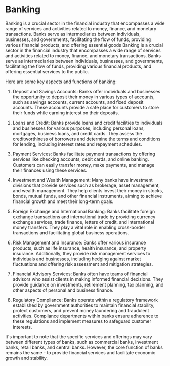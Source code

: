 # Banking
Banking is a crucial sector in the financial industry that encompasses a wide range of services and activities related to money, finance, and monetary transactions. Banks serve as intermediaries between individuals, businesses, and governments, facilitating the flow of funds, providing various financial products, and offering essential goods
Banking is a crucial sector in the financial industry that encompasses a wide range of services and activities related to money, finance, and monetary transactions. Banks serve as intermediaries between individuals, businesses, and governments, facilitating the flow of funds, providing various financial products, and offering essential services to the public.

Here are some key aspects and functions of banking:

1. Deposit and Savings Accounts: Banks offer individuals and businesses the opportunity to deposit their money in various types of accounts, such as savings accounts, current accounts, and fixed deposit accounts. These accounts provide a safe place for customers to store their funds while earning interest on their deposits.

2. Loans and Credit: Banks provide loans and credit facilities to individuals and businesses for various purposes, including personal loans, mortgages, business loans, and credit cards. They assess the creditworthiness of borrowers and determine the terms and conditions for lending, including interest rates and repayment schedules.

3. Payment Services: Banks facilitate payment transactions by offering services like checking accounts, debit cards, and online banking. Customers can easily transfer money, make payments, and manage their finances using these services.

4. Investment and Wealth Management: Many banks have investment divisions that provide services such as brokerage, asset management, and wealth management. They help clients invest their money in stocks, bonds, mutual funds, and other financial instruments, aiming to achieve financial growth and meet their long-term goals.

5. Foreign Exchange and International Banking: Banks facilitate foreign exchange transactions and international trade by providing currency exchange services, trade finance, letters of credit, and international money transfers. They play a vital role in enabling cross-border transactions and facilitating global business operations.

6. Risk Management and Insurance: Banks offer various insurance products, such as life insurance, health insurance, and property insurance. Additionally, they provide risk management services to individuals and businesses, including hedging against market fluctuations and offering risk assessment and mitigation strategies.

7. Financial Advisory Services: Banks often have teams of financial advisors who assist clients in making informed financial decisions. They provide guidance on investments, retirement planning, tax planning, and other aspects of personal and business finance.

8. Regulatory Compliance: Banks operate within a regulatory framework established by government authorities to maintain financial stability, protect customers, and prevent money laundering and fraudulent activities. Compliance departments within banks ensure adherence to these regulations and implement measures to safeguard customer interests.

It's important to note that the specific services and offerings may vary between different types of banks, such as commercial banks, investment banks, retail banks, and central banks. However, the core function of banks remains the same - to provide financial services and facilitate economic growth and stability.
